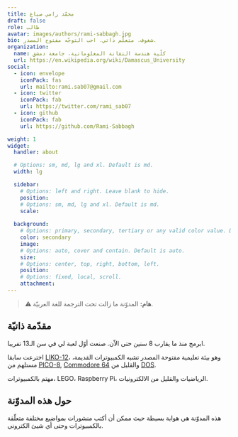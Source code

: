 ```yaml
---
title: محمّد رامي صباغ
draft: false
role: طالب
avatar: images/authors/rami-sabbagh.jpg
bio: شغوف. متعلّم ذاتي. احب التوجّه مفتوح المصدر.
organization:
  name: كلّية هندسة التقانة المعلوماتية، جامعة دمشق
  url: https://en.wikipedia.org/wiki/Damascus_University
social:
  - icon: envelope
    iconPack: fas
    url: mailto:rami.sab07@gmail.com
  - icon: twitter
    iconPack: fab
    url: https://twitter.com/rami_sab07
  - icon: github
    iconPack: fab
    url: https://github.com/Rami-Sabbagh

weight: 1
widget:
  handler: about

  # Options: sm, md, lg and xl. Default is md.
  width: lg

  sidebar:
    # Options: left and right. Leave blank to hide.
    position:
    # Options: sm, md, lg and xl. Default is md.
    scale:
  
  background:
    # Options: primary, secondary, tertiary or any valid color value. Default is primary.
    color: secondary
    image:
    # Options: auto, cover and contain. Default is auto.
    size:
    # Options: center, top, right, bottom, left.
    position:
    # Options: fixed, local, scroll.
    attachment: 
---
```


> **⚠ هام:** المدوّنة ما زالت تحت الترجمة للغة العربيّة.

## مقدّمة ذاتيّة

ابرمج منذ ما يقارب 8 سنين حتى الاّن.
صنعت أوّل لعبة لي في سن الـ13 تفريبا.

اخترعت سابقا [LIKO-12](https://github.com/LIKO-12/LIKO-12)، وهو بيئة تعليمية مفتوحة المصدر تشبه الكمبيوترات القديمة، مستلهم من [PICO-8](https://www.lexaloffle.com/pico-8.php), [Commodore 64](https://en.wikipedia.org/wiki/Commodore_64) والقليل من [DOS](https://en.wikipedia.org/wiki/DOS).

مهتم بالكمبيوترات، LEGO، Raspberry Pi، الرياضيات والقليل من الالكترونيات.

## حول هذه المدوّنة

هذه المدوّنة هي هواية بسيطة حيث ممكن أن أكتب منشورات بمواضيع مختلفة متعلّقة بالكمبيوترات وحتى أي شيئ الكتروني.
